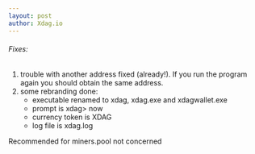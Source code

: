 ```yaml
---
layout: post
author: Xdag.io
---
```


###### Fixes:
1. trouble with another address fixed (already!). If you run the program again you should obtain the same address.
1. some rebranding done:
   * executable renamed to xdag, xdag.exe and xdagwallet.exe
   * prompt is xdag> now
   * currency token is XDAG
   * log file is xdag.log

Recommended for miners.pool not concerned
